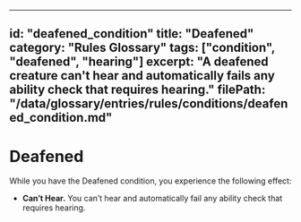 
---
id: "deafened_condition"
title: "Deafened"
category: "Rules Glossary"
tags: ["condition", "deafened", "hearing"]
excerpt: "A deafened creature can't hear and automatically fails any ability check that requires hearing."
filePath: "/data/glossary/entries/rules/conditions/deafened_condition.md"
---
# Deafened

While you have the Deafened condition, you experience the following effect:

*   **Can’t Hear.** You can’t hear and automatically fail any <span data-term-id="ability_check" class="glossary-term-link-from-markdown">ability check</span> that requires hearing.
